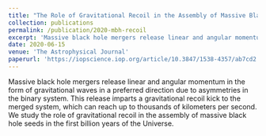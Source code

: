 ```yaml
---
title: "The Role of Gravitational Recoil in the Assembly of Massive Black Hole Seeds"
collection: publications
permalink: /publication/2020-mbh-recoil
excerpt: 'Massive black hole mergers release linear and angular momentum in the form of gravitational waves in a preferred direction due to asymmetries in the binary system.  This release imparts a gravitational recoil kick to the merged system, which can reach up to thousands of kilometers per second.  We study the role of gravitational recoil in the assembly of massive black hole seeds in the first billion years of the Universe.'
date: 2020-06-15
venue: 'The Astrophysical Journal'
paperurl: 'https://iopscience.iop.org/article/10.3847/1538-4357/ab7cd2'
---
```

Massive black hole mergers release linear and angular momentum in the form of gravitational waves in a preferred direction due to asymmetries in the binary system.  This release imparts a gravitational recoil kick to the merged system, which can reach up to thousands of kilometers per second.  We study the role of gravitational recoil in the assembly of massive black hole seeds in the first billion years of the Universe.
